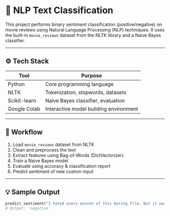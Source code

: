 # 🧠 NLP Text Classification

This project performs binary sentiment classification (positive/negative) on movie reviews using Natural Language Processing (NLP) techniques. It uses the built-in `movie_reviews` dataset from the NLTK library and a Naive Bayes classifier.

---

## ⚙️ Tech Stack

| Tool            | Purpose                                 |
|-----------------|------------------------------------------|
| Python          | Core programming language               |
| NLTK            | Tokenization, stopwords, datasets        |
| Scikit-learn    | Naive Bayes classifier, evaluation       |
| Google Colab| Interactive model building environment   |

---

## 📌 Workflow

1. Load `movie_reviews` dataset from NLTK
2. Clean and preprocess the text
3. Extract features using Bag-of-Words (DictVectorizer)
4. Train a Naive Bayes model
5. Evaluate using accuracy & classification report
6. Predict sentiment of new custom input

---

## 💡 Sample Output

```python
predict_sentiment("I hated every minute of this boring film. But it was a good start for beginners.")
# Output: 'negative'
